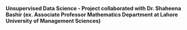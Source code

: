 #### Unsupervised Data Science - Project collaborated with Dr. Shaheena Bashir (ex. Associate Professor Mathematics Department at Lahore University of Management Sciences)
